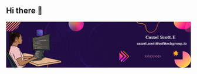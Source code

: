 ## Hi there 👋

<p align="center">
  <img src="https://github.com/casselscott/casselscott/blob/main/my%20banner.png" width="1000" title="hover text">

</p>
